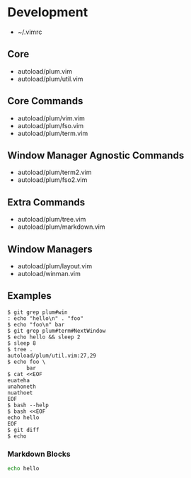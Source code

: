 # Development

* ~/.vimrc

## Core

* autoload/plum.vim
* autoload/plum/util.vim

## Core Commands

* autoload/plum/vim.vim
* autoload/plum/fso.vim
* autoload/plum/term.vim

## Window Manager Agnostic Commands

* autoload/plum/term2.vim
* autoload/plum/fso2.vim

## Extra Commands

* autoload/plum/tree.vim
* autoload/plum/markdown.vim

## Window Managers

* autoload/plum/layout.vim
* autoload/winman.vim

## Examples

    $ git grep plum#win
    : echo "hello\n" . "foo"
    $ echo "foo\n" bar
    $ git grep plum#term#NextWindow
    $ echo hello && sleep 2
    $ sleep 8
    $ tree .
    autoload/plum/util.vim:27,29
    $ echo foo \
          bar
    $ cat <<EOF
    euateha
    unahoneth
    nuathoet
    EOF
    $ bash --help
    $ bash <<EOF
    echo hello
    EOF
    $ git diff
    $ echo

### Markdown Blocks
```sh
echo hello
```

